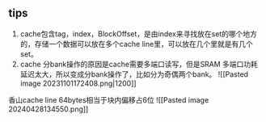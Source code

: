 ## tips
1. cache包含tag，index，BlockOffset，是由index来寻找放在set的哪个地方的，存储一个数据可以放在多个cache line里，可以放在几个里就是有几个set。
2. cache 分bank操作的原因是cache需要多端口读写，但是SRAM 多端口功耗延迟太大，所以变成分bank操作了，比如分为奇偶两个bank。
![[Pasted image 20231101172408.png|1200]]

香山cache line 64bytes相当于块内偏移占6位
![[Pasted image 20240428134550.png]]

